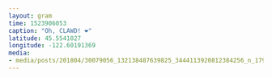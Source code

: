 ```yaml
---
layout: gram
time: 1523906053
caption: "Oh, CLAWD! ❤️"
latitude: 45.5541027
longitude: -122.60191369
media:
- media/posts/201804/30079056_132138487639825_3444113920812384256_n_17933783821067380.jpg
---
```


